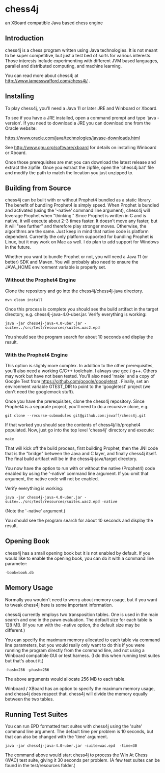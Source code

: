 # chess4j

an XBoard compatible Java based chess engine

## Introduction 

chess4j is a chess program written using Java technologies. It is not meant to be super competitive, but just a test bed of sorts for various interests. Those interests include experimenting with different JVM based languages, parallel and distributed computing, and machine learning.

You can read more about chess4j at http://www.jamesswafford.com/chess4j/ .

## Installing

To play chess4j, you'll need a Java 11 or later JRE and Winboard or Xboard.

To see if you have a JRE installed, open a command prompt and type 'java -version'.  If you need to download a JRE you can download one from the Oracle website:

https://www.oracle.com/java/technologies/javase-downloads.html

See http://www.gnu.org/software/xboard for details on installing Winboard or Xboard.

Once those prerequisites are met you can download the latest release and extract the zipfile.  Once you extract the zipfile, open the 'chess4j.bat' file and modify the path to match the location you just unzipped to.

## Building from Source

chess4j can be built with or without Prophet4 bundled as a static library.  The benefit of bundling Prophet4 is simply speed.  When Prophet is bundled and activated (using the '-native' command line argument), chess4j will leverage Prophet when "thinking."  Since Prophet is written in C and is native, it will execute about 2-3 times faster.  It doesn't move any faster, but it will "see further" and therefore play stronger moves.  Otherwise, the algorithms are the same.  Just keep in mind that native code is platform dependent.  Currently the only platform supported for bundling Prophet is Linux, but it may work on Mac as well.  I do plan to add support for Windows in the future.


Whether you want to bundle Prophet or not, you will need a Java 11 (or better) SDK and Maven.  You will probably also need to ensure the JAVA_HOME environment variable is properly set.


### Without the Prophet4 Engine


Clone the repository and go into the chess4j/chess4j-java directory.
 
 ```mvn clean install```  

Once this process is complete you should see the build artifact in the target directory, e.g. chess4j-java-4.0-uber.jar.  Verify everything is working:

```java -jar chess4j-java-4.0-uber.jar -suite=../src/test/resources/suites.wac2.epd```

You should see the program search for about 10 seconds and display the result.  


### With the Prophet4 Engine

This option is slighly more complex.  In addition to the other prerequisites, you'll also need a working C/C++ toolchain.  I always use gcc / g++.  Others may work but have not been tested.  You'll also need 'make' and a copy of  Google Test from https://github.com/google/googletest .  Finally, set an environment variable GTEST_DIR to point to the 'googletest' project (we don't need the googlemock stuff).

Once you have the prerequisites, clone the chess4j repository.  Since Prophet4 is a separate project, you'll need to do a recursive clone, e.g.

```git clone --recurse-submodules git@github.com:jswaff/chess4j.git```

If that worked you should see the contents of chess4j/lib/prophet4 populated.  Now, just go into the top level 'chess4j' directory and execute:

```make```

That will kick off the build process, first building Prophet, then the JNI code that is the "bridge" between the Java and C layer, and finally chess4j itself.  The final build artifact will be in the chess4j-java/target directory.

You now have the option to run with or without the native (Prophet4) code enabled by using the '-native' command line argument.  If you omit that argument, the native code will not be enabled.

Verify everything is working:

```java -jar chess4j-java-4.0-uber.jar -suite=../src/test/resources/suites.wac2.epd -native```

(Note the '-native' argument.)  

You should see the program search for about 10 seconds and display the result.  


## Opening Book

chess4j has a small opening book but it is not enabled by default.  If you would like to enable the opening book, you can do it with a command line parameter:

```-book=book.db```


## Memory Usage

Normally you wouldn't need to worry about memory usage, but if you want to tweak chess4j here is some important information.

chess4j currently employs two transposition tables.  One is used in the main search and one in the pawn evaluation.  The default size for each table is 128 MB.  (If you run with the -native option, the default size may be different.)
 
You can specify the maximum memory allocated to each table via command line parameters, but you would really only want to do this if you were running the program directly from the command line, and not using a Winboard compatible GUI or test harness. 
(I do this when running test suites but that's about it.)  

```
-hash=256 -phash=256
``` 

The above arguments would allocate 256 MB to each table.  
 
Winboard / XBoard has an option to specify the maximum memory usage, and chess4j does respect that.  chess4j will divide the memory equally between the two tables.


## Running Test Suites

You can run EPD formatted test suites with chess4j using the 'suite' command line argument.  The default time per problem is 10 seconds, but that can also be changed with the 'time' argument.

```
java -jar chess4j-java-4.0-uber.jar -suite=wac.epd  -time=30
```

The command above would start chess4j to process the Win At Chess (WAC) test suite, giving it 30 seconds per problem.  (A few test suites can be found in the test/resources folder.)
